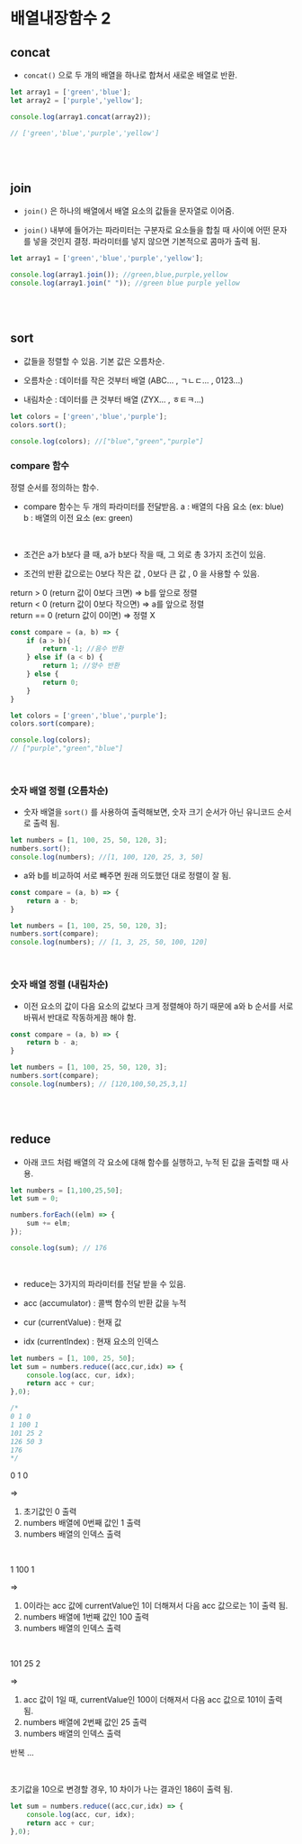 # 배열내장함수 2

## concat 

- `concat()` 으로 두 개의 배열을 하나로 합쳐서 새로운 배열로 반환.

```js
let array1 = ['green','blue'];
let array2 = ['purple','yellow'];

console.log(array1.concat(array2));

// ['green','blue','purple','yellow']
```

<br/><br/>

## join

- `join()` 은 하나의 배열에서 배열 요소의 값들을 문자열로 이어줌.

- `join()` 내부에 들어가는 파라미터는 구분자로 요소들을 합칠 때 사이에 어떤 문자를 넣을 것인지 결정. 파라미터를 넣지 않으면 기본적으로 콤마가 출력 됨.

```js
let array1 = ['green','blue','purple','yellow'];

console.log(array1.join()); //green,blue,purple,yellow
console.log(array1.join(" ")); //green blue purple yellow
```

<br/><br/>

## sort

- 값들을 정렬할 수 있음. 기본 값은 오름차순.

- 오름차순 : 데이터를 작은 것부터 배열
(ABC... , ㄱㄴㄷ... , 0123...)

- 내림차순 : 데이터를 큰 것부터 배열
(ZYX... , ㅎㅌㅋ...)

```js
let colors = ['green','blue','purple'];
colors.sort();

console.log(colors); //["blue","green","purple"]
```

### compare 함수

정렬 순서를 정의하는 함수.

- compare 함수는 두 개의 파라미터를 전달받음.
a : 배열의 다음 요소 (ex: blue) <br/>
b : 배열의 이전 요소 (ex: green)

<br/>

- 조건은 a가 b보다 클 때, a가 b보다 작을 때, 그 외로 총 3가지 조건이 있음.

- 조건의 반환 값으로는 0보다 작은 값 , 0보다 큰 값 , 0 을 사용할 수 있음.

return > 0 (return 값이 0보다 크면) => b를 앞으로 정렬 <br/>
return < 0 (return 값이 0보다 작으면) => a를 앞으로 정렬 <br/>
return == 0 (return 값이 0이면) => 정렬 X

```js
const compare = (a, b) => {
    if (a > b){ 
        return -1; //음수 반환
    } else if (a < b) {
        return 1; //양수 반환
    } else {
        return 0;
    }
}

let colors = ['green','blue','purple'];
colors.sort(compare);

console.log(colors);
// ["purple","green","blue"]
```

<br/>

### 숫자 배열 정렬 (오름차순)

- 숫자 배열을 `sort()` 를 사용하여 출력해보면, 숫자 크기 순서가 아닌 유니코드 순서로 출력 됨.

```js
let numbers = [1, 100, 25, 50, 120, 3];
numbers.sort();
console.log(numbers); //[1, 100, 120, 25, 3, 50]
```

- a와 b를 비교하여 서로 빼주면 원래 의도했던 대로 정렬이 잘 됨.

```js
const compare = (a, b) => {
    return a - b;
}

let numbers = [1, 100, 25, 50, 120, 3];
numbers.sort(compare);
console.log(numbers); // [1, 3, 25, 50, 100, 120]
```

<br/>

### 숫자 배열 정렬 (내림차순)

- 이전 요소의 값이 다음 요소의 값보다 크게 정렬해야 하기 때문에 a와 b 순서를 서로 바꿔서 반대로 작동하게끔 해야 함.

```js
const compare = (a, b) => {
    return b - a;
}

let numbers = [1, 100, 25, 50, 120, 3];
numbers.sort(compare);
console.log(numbers); // [120,100,50,25,3,1]
```

<br/><br/>

## reduce

- 아래 코드 처럼 배열의 각 요소에 대해 함수를 실행하고, 누적 된 값을 출력할 때 사용.

```js
let numbers = [1,100,25,50];
let sum = 0;

numbers.forEach((elm) => {
    sum += elm;
});

console.log(sum); // 176
```

<br/>

- reduce는 3가지의 파라미터를 전달 받을 수 있음.

- acc (accumulator) : 콜백 함수의 반환 값을 누적
- cur (currentValue) : 현재 값
- idx (currentIndex) : 현재 요소의 인덱스

```js
let numbers = [1, 100, 25, 50];
let sum = numbers.reduce((acc,cur,idx) => {
    console.log(acc, cur, idx);
    return acc + cur;
},0);

/*
0 1 0
1 100 1
101 25 2
126 50 3
176
*/
```

0 1 0 <br/>

=>

1. 초기값인 0 출력
2. numbers 배열에 0번째 값인 1 출력
3. numbers 배열의 인덱스 출력

<br/>

1 100 1 <br/>

=>

1. 0이라는 acc 값에 currentValue인 1이 더해져서 다음 acc 값으로는 1이 출력 됨.
2. numbers 배열에 1번째 값인 100 출력
3. numbers 배열의 인덱스 출력

<br/>

101 25 2 <br/>

=>

1. acc 값이 1일 때, currentValue인 100이 더해져서 다음 acc 값으로 101이 출력 됨.
2. numbers 배열에 2번째 값인 25 출력
3. numbers 배열의 인덱스 출력 <br/>

반복 ...

<br/>

초기값을 10으로 변경할 경우, 10 차이가 나는 결과인 186이 출력 됨.

```js
let sum = numbers.reduce((acc,cur,idx) => {
    console.log(acc, cur, idx);
    return acc + cur;
},0);
```